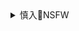 <details><summary>慎入🔞NSFW</summary>

Not Safe For Work
![](https://upload.wikimedia.org/wikipedia/commons/thumb/d/d3/Biohazard_Symbol_Specification.png/210px-Biohazard_Symbol_Specification.png)

<details><summary><b>风险自理Use At Your Own Risk🈲</summary>

### AISS爱丝 《美卦师》写真套图
https://www.meitulu.com/item/8479.html
![](https://mtl.gzhuibei.com/images/img/8478/1.jpg)
![](https://mtl.gzhuibei.com/images/img/8478/2.jpg)
![](https://mtl.gzhuibei.com/images/img/8478/3.jpg)
![](https://mtl.gzhuibei.com/images/img/8478/4.jpg)
![](https://mtl.gzhuibei.com/images/img/8478/5.jpg)
![](https://mtl.gzhuibei.com/images/img/8478/6.jpg)
![](https://mtl.gzhuibei.com/images/img/8478/7.jpg)
![](https://mtl.gzhuibei.com/images/img/8478/8.jpg)
![](https://mtl.gzhuibei.com/images/img/8478/9.jpg)
![](https://mtl.gzhuibei.com/images/img/8478/10.jpg)
![](https://mtl.gzhuibei.com/images/img/8478/11.jpg)
![](https://mtl.gzhuibei.com/images/img/8478/12.jpg)
![](https://mtl.gzhuibei.com/images/img/8478/13.jpg)
![](https://mtl.gzhuibei.com/images/img/8478/14.jpg)
![](https://mtl.gzhuibei.com/images/img/8478/15.jpg)
![](https://mtl.gzhuibei.com/images/img/8478/16.jpg)
![](https://mtl.gzhuibei.com/images/img/8478/17.jpg)
![](https://mtl.gzhuibei.com/images/img/8478/18.jpg)
![](https://mtl.gzhuibei.com/images/img/8478/19.jpg)
![](https://mtl.gzhuibei.com/images/img/8478/20.jpg)
![](https://mtl.gzhuibei.com/images/img/8478/21.jpg)
![](https://mtl.gzhuibei.com/images/img/8478/22.jpg)
![](https://mtl.gzhuibei.com/images/img/8478/23.jpg)
![](https://mtl.gzhuibei.com/images/img/8478/24.jpg)
![](https://mtl.gzhuibei.com/images/img/8478/25.jpg)
![](https://mtl.gzhuibei.com/images/img/8478/26.jpg)
![](https://mtl.gzhuibei.com/images/img/8478/27.jpg)
![](https://mtl.gzhuibei.com/images/img/8478/28.jpg)
![](https://mtl.gzhuibei.com/images/img/8478/29.jpg)
![](https://mtl.gzhuibei.com/images/img/8478/30.jpg)
![](https://mtl.gzhuibei.com/images/img/8478/31.jpg)
![](https://mtl.gzhuibei.com/images/img/8478/32.jpg)
![](https://mtl.gzhuibei.com/images/img/8478/33.jpg)
![](https://mtl.gzhuibei.com/images/img/8478/34.jpg)
![](https://mtl.gzhuibei.com/images/img/8478/35.jpg)
![](https://mtl.gzhuibei.com/images/img/8478/36.jpg)
![](https://mtl.gzhuibei.com/images/img/8478/37.jpg)
![](https://mtl.gzhuibei.com/images/img/8478/38.jpg)
![](https://mtl.gzhuibei.com/images/img/8478/39.jpg)
![](https://mtl.gzhuibei.com/images/img/8478/40.jpg)
![](https://mtl.gzhuibei.com/images/img/8478/41.jpg)
![](https://mtl.gzhuibei.com/images/img/8478/42.jpg)
![](https://mtl.gzhuibei.com/images/img/8478/43.jpg)
![](https://mtl.gzhuibei.com/images/img/8478/44.jpg)
![](https://mtl.gzhuibei.com/images/img/8478/45.jpg)
![](https://mtl.gzhuibei.com/images/img/8478/46.jpg)
![](https://mtl.gzhuibei.com/images/img/8478/47.jpg)
![](https://mtl.gzhuibei.com/images/img/8478/48.jpg)
![](https://mtl.gzhuibei.com/images/img/8478/49.jpg)
![](https://mtl.gzhuibei.com/images/img/8478/50.jpg)
![](https://mtl.gzhuibei.com/images/img/8478/51.jpg)
![](https://mtl.gzhuibei.com/images/img/8478/52.jpg)
![](https://mtl.gzhuibei.com/images/img/8478/53.jpg)
![](https://mtl.gzhuibei.com/images/img/8478/54.jpg)
![](https://mtl.gzhuibei.com/images/img/8478/55.jpg)
![](https://mtl.gzhuibei.com/images/img/8478/56.jpg)
![](https://mtl.gzhuibei.com/images/img/8478/57.jpg)
![](https://mtl.gzhuibei.com/images/img/8478/58.jpg)

### AISS爱丝 《美丝发型师》写真套图
https://www.meitulu.com/item/8478.html
![](https://mtl.gzhuibei.com/images/img/8479/1.jpg)
![](https://mtl.gzhuibei.com/images/img/8479/2.jpg)
![](https://mtl.gzhuibei.com/images/img/8479/3.jpg)
![](https://mtl.gzhuibei.com/images/img/8479/4.jpg)
![](https://mtl.gzhuibei.com/images/img/8479/5.jpg)
![](https://mtl.gzhuibei.com/images/img/8479/6.jpg)
![](https://mtl.gzhuibei.com/images/img/8479/7.jpg)
![](https://mtl.gzhuibei.com/images/img/8479/8.jpg)
![](https://mtl.gzhuibei.com/images/img/8479/9.jpg)
![](https://mtl.gzhuibei.com/images/img/8479/10.jpg)
![](https://mtl.gzhuibei.com/images/img/8479/11.jpg)
![](https://mtl.gzhuibei.com/images/img/8479/12.jpg)
![](https://mtl.gzhuibei.com/images/img/8479/13.jpg)
![](https://mtl.gzhuibei.com/images/img/8479/14.jpg)
![](https://mtl.gzhuibei.com/images/img/8479/15.jpg)
![](https://mtl.gzhuibei.com/images/img/8479/16.jpg)
![](https://mtl.gzhuibei.com/images/img/8479/17.jpg)
![](https://mtl.gzhuibei.com/images/img/8479/18.jpg)
![](https://mtl.gzhuibei.com/images/img/8479/19.jpg)
![](https://mtl.gzhuibei.com/images/img/8479/20.jpg)
![](https://mtl.gzhuibei.com/images/img/8479/21.jpg)
![](https://mtl.gzhuibei.com/images/img/8479/22.jpg)
![](https://mtl.gzhuibei.com/images/img/8479/23.jpg)
![](https://mtl.gzhuibei.com/images/img/8479/24.jpg)
![](https://mtl.gzhuibei.com/images/img/8479/25.jpg)
![](https://mtl.gzhuibei.com/images/img/8479/26.jpg)
![](https://mtl.gzhuibei.com/images/img/8479/27.jpg)
![](https://mtl.gzhuibei.com/images/img/8479/28.jpg)
![](https://mtl.gzhuibei.com/images/img/8479/29.jpg)
![](https://mtl.gzhuibei.com/images/img/8479/30.jpg)
![](https://mtl.gzhuibei.com/images/img/8479/31.jpg)
![](https://mtl.gzhuibei.com/images/img/8479/32.jpg)
![](https://mtl.gzhuibei.com/images/img/8479/33.jpg)
![](https://mtl.gzhuibei.com/images/img/8479/34.jpg)
![](https://mtl.gzhuibei.com/images/img/8479/35.jpg)
![](https://mtl.gzhuibei.com/images/img/8479/36.jpg)
![](https://mtl.gzhuibei.com/images/img/8479/37.jpg)
![](https://mtl.gzhuibei.com/images/img/8479/38.jpg)
![](https://mtl.gzhuibei.com/images/img/8479/39.jpg)
![](https://mtl.gzhuibei.com/images/img/8479/40.jpg)
![](https://mtl.gzhuibei.com/images/img/8479/41.jpg)
![](https://mtl.gzhuibei.com/images/img/8479/42.jpg)
![](https://mtl.gzhuibei.com/images/img/8479/43.jpg)
![](https://mtl.gzhuibei.com/images/img/8479/44.jpg)
![](https://mtl.gzhuibei.com/images/img/8479/45.jpg)
![](https://mtl.gzhuibei.com/images/img/8479/46.jpg)
![](https://mtl.gzhuibei.com/images/img/8479/47.jpg)
![](https://mtl.gzhuibei.com/images/img/8479/48.jpg)
![](https://mtl.gzhuibei.com/images/img/8479/49.jpg)
![](https://mtl.gzhuibei.com/images/img/8479/50.jpg)
![](https://mtl.gzhuibei.com/images/img/8479/51.jpg)
![](https://mtl.gzhuibei.com/images/img/8479/52.jpg)
![](https://mtl.gzhuibei.com/images/img/8479/53.jpg)
![](https://mtl.gzhuibei.com/images/img/8479/54.jpg)
![](https://mtl.gzhuibei.com/images/img/8479/55.jpg)
![](https://mtl.gzhuibei.com/images/img/8479/56.jpg)
![](https://mtl.gzhuibei.com/images/img/8479/57.jpg)
![](https://mtl.gzhuibei.com/images/img/8479/58.jpg)
![](https://mtl.gzhuibei.com/images/img/8479/59.jpg)
![](https://mtl.gzhuibei.com/images/img/8479/60.jpg)
![](https://mtl.gzhuibei.com/images/img/8479/61.jpg)
![](https://mtl.gzhuibei.com/images/img/8479/62.jpg)
![](https://mtl.gzhuibei.com/images/img/8479/63.jpg)
![](https://mtl.gzhuibei.com/images/img/8479/64.jpg)
![](https://mtl.gzhuibei.com/images/img/8479/65.jpg)

### AISS爱丝 - 《2016新春特辑-三缺一》写真套图
https://www.meitulu.com/item/8514.html
![](https://mtl.gzhuibei.com/images/img/8514/18.jpg)
![](https://mtl.gzhuibei.com/images/img/8514/19.jpg)
![](https://mtl.gzhuibei.com/images/img/8514/22.jpg)
![](https://mtl.gzhuibei.com/images/img/8514/27.jpg)
![](https://mtl.gzhuibei.com/images/img/8514/29.jpg)
![](https://mtl.gzhuibei.com/images/img/8514/30.jpg)
![](https://mtl.gzhuibei.com/images/img/8514/34.jpg)
![](https://mtl.gzhuibei.com/images/img/8514/35.jpg)
![](https://mtl.gzhuibei.com/images/img/8514/37.jpg)
![](https://mtl.gzhuibei.com/images/img/8514/53.jpg)
![](https://mtl.gzhuibei.com/images/img/8514/55.jpg)
![](https://mtl.gzhuibei.com/images/img/8514/56.jpg)
![](https://mtl.gzhuibei.com/images/img/8514/57.jpg)
![](https://mtl.gzhuibei.com/images/img/8514/58.jpg)
![](https://mtl.gzhuibei.com/images/img/8514/60.jpg)
![](https://mtl.gzhuibei.com/images/img/8514/63.jpg)
![](https://mtl.gzhuibei.com/images/img/8514/64.jpg)
![](https://mtl.gzhuibei.com/images/img/8514/66.jpg)
![](https://mtl.gzhuibei.com/images/img/8514/67.jpg)
![](https://mtl.gzhuibei.com/images/img/8514/68.jpg)
![](https://mtl.gzhuibei.com/images/img/8514/69.jpg)
![](https://mtl.gzhuibei.com/images/img/8514/71.jpg)
![](https://mtl.gzhuibei.com/images/img/8514/72.jpg)
![](https://mtl.gzhuibei.com/images/img/8514/73.jpg)
![](https://mtl.gzhuibei.com/images/img/8514/75.jpg)
![](https://mtl.gzhuibei.com/images/img/8514/77.jpg)
![](https://mtl.gzhuibei.com/images/img/8514/78.jpg)
![](https://mtl.gzhuibei.com/images/img/8514/79.jpg)
![](https://mtl.gzhuibei.com/images/img/8514/80.jpg)
![](https://mtl.gzhuibei.com/images/img/8514/81.jpg)

</details>
</details>
